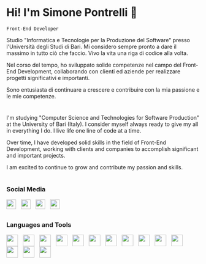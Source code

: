 # Hi! I'm Simone Pontrelli 👋

`Front-End Developer`

Studio "Informatica e Tecnologie per la Produzione del Software" presso l'Università degli Studi di Bari. 
Mi considero sempre pronto a dare il massimo in tutto ciò che faccio. Vivo la vita una riga di codice alla volta.

Nel corso del tempo, ho sviluppato solide competenze nel campo del Front-End Development, collaborando con clienti ed aziende per realizzare progetti significativi e importanti. 

Sono entusiasta di continuare a crescere e contribuire con la mia passione e le mie competenze.

#

I'm studying "Computer Science and Technologies for Software Production" at the University of Bari (Italy). 
I consider myself always ready to give my all in everything I do. I live life one line of code at a time.

Over time, I have developed solid skills in the field of Front-End Development, working with clients and companies to accomplish significant and important projects. 

I am excited to continue to grow and contribute my passion and skills.

#

### Social Media
<div>
  <a href="https://www.linkedin.com/in/simone-pontrelli/">
     <img align="left" alt="" width="25px" style="padding-right:10px" src="https://cdn.jsdelivr.net/gh/devicons/devicon/icons/linkedin/linkedin-original.svg" />
  </a>
  <a href="https://wa.me/+393471688350">
    <img align="left" alt="" width="25px" style="padding-right:10px" src="https://cdn.simpleicons.org/whatsapp/25d366" />
  </a>
  <a href="https://www.instagram.com/simone.pontrelli/">
    <img align="left" alt="" width="25px" style="padding-right:10px" src="https://cdn.simpleicons.org/instagram/e95950" />
  </a>
    <a href="mailto:pontrellisimone01@gmail.com">
    <img align="left" alt="" width="25px" style="padding-right:10px" src="https://cdn.simpleicons.org/gmail/c71610" />
  </a>
</div>
<br>

# 

### Languages and Tools
<div>
  <img align="left" alt="" width="30px" style="padding-right:10px" src="https://cdn.jsdelivr.net/gh/devicons/devicon/icons/html5/html5-original.svg" />
  <img align="left" alt="" width="30px" style="padding-right:10px" src="https://cdn.jsdelivr.net/gh/devicons/devicon/icons/css3/css3-original.svg" />
  <img align="left" alt="" width="30px" style="padding-right:10px" src="https://cdn.jsdelivr.net/gh/devicons/devicon/icons/sass/sass-original.svg" />
  <img align="left" alt="" width="30px" style="padding-right:10px" src="https://cdn.simpleicons.org/tailwindcss" />
  <img align="left" alt="" width="30px" style="padding-right:10px" src="https://cdn.jsdelivr.net/gh/devicons/devicon/icons/bootstrap/bootstrap-original.svg" />
  <img align="left" alt="" width="30px" style="padding-right:10px" src="https://cdn.jsdelivr.net/gh/devicons/devicon/icons/javascript/javascript-original.svg" />
  <img align="left" alt="" width="30px" style="padding-right:10px" src="https://cdn.jsdelivr.net/gh/devicons/devicon/icons/react/react-original.svg" />
  <img align="left" alt="" width="30px" style="padding-right:10px" src="https://cdn.jsdelivr.net/gh/devicons/devicon/icons/nodejs/nodejs-original.svg" />
  <img align="left" alt="" width="30px" style="padding-right:10px" src="https://cdn.jsdelivr.net/gh/devicons/devicon/icons/php/php-original.svg" />
  <img align="left" alt="" width="30px" style="padding-right:10px" src="https://cdn.simpleicons.org/wordpress" />
  <img align="left" alt="" width="30px" style="padding-right:10px" src="https://cdn.jsdelivr.net/gh/devicons/devicon/icons/woocommerce/woocommerce-original.svg" />
  <img align="left" alt="" width="30px" style="padding-right:10px" src="https://cdn.jsdelivr.net/gh/devicons/devicon/icons/visualstudio/visualstudio-plain.svg" />
  <img align="left" alt="" width="30px" style="padding-right:10px" src="https://cdn.jsdelivr.net/gh/devicons/devicon/icons/git/git-original.svg" />
  <img align="left" alt="" width="30px" style="padding-right:10px" src="https://cdn.jsdelivr.net/gh/devicons/devicon/icons/canva/canva-original.svg" />
  
</div>
